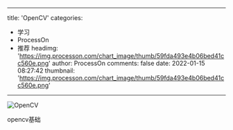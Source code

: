 
---
title: 'OpenCV'
categories: 
 - 学习
 - ProcessOn
 - 推荐
headimg: 'https://img.processon.com/chart_image/thumb/59fda493e4b06bed41cc560e.png'
author: ProcessOn
comments: false
date: 2022-01-15 08:27:42
thumbnail: 'https://img.processon.com/chart_image/thumb/59fda493e4b06bed41cc560e.png'
---

<div>   
<img class="thumb" alt="OpenCV" src="https://img.processon.com/chart_image/thumb/59fda493e4b06bed41cc560e.png" referrerpolicy="no-referrer">
<p>opencv基础</p>  
</div>
            